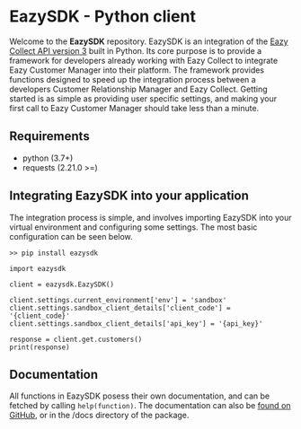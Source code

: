 # EazySDK - Python client
Welcome to the **EazySDK** repository.  EazySDK is an integration of the [Eazy Collect API version 3](https://eazycollectservices.github.io/EazyCollectAPIv3/) built in Python. Its core purpose is to provide a framework for developers already working with Eazy Collect to integrate Eazy Customer Manager into their platform. The framework provides functions designed to speed up the integration process between a developers Customer Relationship Manager and Eazy Collect. Getting started is as simple as providing user specific settings, and making your first call to Eazy Customer Manager should take less than a minute.

## Requirements
 - python (3.7+)
 - requests (2.21.0 >=)

## Integrating EazySDK into your application
The integration process is simple, and involves importing EazySDK into your virtual environment and configuring some settings. The most basic configuration can be seen below.

    >> pip install eazysdk
     
    import eazysdk
    
    client = eazysdk.EazySDK()
    
    client.settings.current_environment['env'] = 'sandbox'  
    client.settings.sandbox_client_details['client_code'] = '{client_code}'  
    client.settings.sandbox_client_details['api_key'] = '{api_key}'
  
    response = client.get.customers()
    print(response)

## Documentation
All functions in EazySDK posess their own documentation, and can be fetched by calling `help(function)`. The documentation can also be [found on GitHub](https://github.com/EazyCollectServices/EazyCollectSDK-Python/tree/local/docs), or in the /docs directory of the package.

